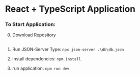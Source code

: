 # React + TypeScript Application

### To Start Application:

0. Download Repository

##

###

1. Run JSON-Server Type: `npx json-server .\db\db.json`

2. install dependencies: `npm install`

3. run application: `npm run dev`

##
